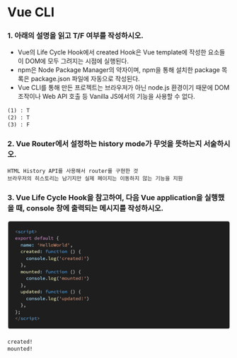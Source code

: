 # Vue CLI

### 1. 아래의 설명을 읽고 T/F 여부를 작성하시오.

- Vue의 Life Cycle Hook에서 created Hook은 Vue template에 작성한 요소들이 DOM에 모두 그려지는 시점에 실행된다.
- npm은 Node Package Manager의 약자이며, npm을 통해 설치한 package 목록은 package.json 파일에 자동으로 작성된다.
- Vue CLI를 통해 만든 프로젝트는 브라우저가 아닌 node.js 환경이기 때문에 DOM 조작이나 Web API 호출 등 Vanilla JS에서의 기능을 사용할 수 없다. 

```
(1) : T
(2) : T
(3) : F
```



### 2. Vue Router에서 설정하는 history mode가 무엇을 뜻하는지 서술하시오. 

```
HTML History API를 사용해서 router를 구현한 것
브라우저의 히스토리는 남기지만 실제 페이지는 이동하지 않는 기능을 지원
```



### 3. Vue Life Cycle Hook을 참고하여, 다음 Vue application을 실행했을 때, console 창에 출력되는 메시지를 작성하시오.

![image-20211108173822723](homework.assets/image-20211108173822723.png)

```
created!
mounted!
```

